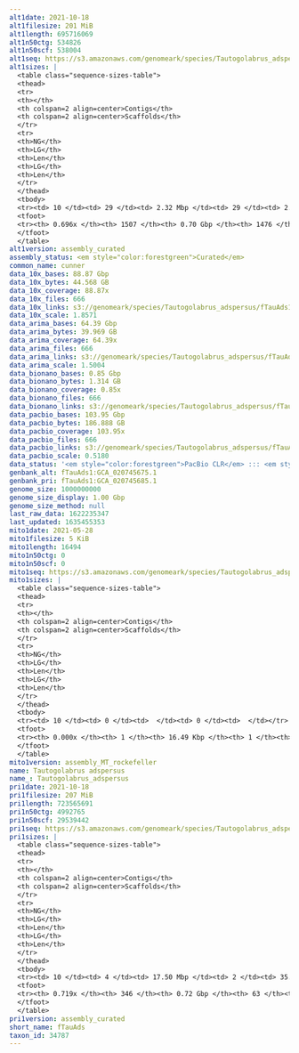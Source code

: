 ```yaml
---
alt1date: 2021-10-18
alt1filesize: 201 MiB
alt1length: 695716069
alt1n50ctg: 534826
alt1n50scf: 538004
alt1seq: https://s3.amazonaws.com/genomeark/species/Tautogolabrus_adspersus/fTauAds1/assembly_curated/fTauAds1.alt.cur.nopipe.20211018.fasta.gz
alt1sizes: |
  <table class="sequence-sizes-table">
  <thead>
  <tr>
  <th></th>
  <th colspan=2 align=center>Contigs</th>
  <th colspan=2 align=center>Scaffolds</th>
  </tr>
  <tr>
  <th>NG</th>
  <th>LG</th>
  <th>Len</th>
  <th>LG</th>
  <th>Len</th>
  </tr>
  </thead>
  <tbody>
  <tr><td> 10 </td><td> 29 </td><td> 2.32 Mbp </td><td> 29 </td><td> 2.32 Mbp </td></tr>  <tr><td> 20 </td><td> 85 </td><td> 1.49 Mbp </td><td> 85 </td><td> 1.49 Mbp </td></tr>  <tr><td> 30 </td><td> 162 </td><td> 1.14 Mbp </td><td> 162 </td><td> 1.14 Mbp </td></tr>  <tr><td> 40 </td><td> 264 </td><td> 0.83 Mbp </td><td> 264 </td><td> 0.83 Mbp </td></tr>  <tr style="background-color:#cccccc;"><td> 50 </td><td> 413 </td><td> 0.53 Mbp </td><td> 413 </td><td> 0.54 Mbp </td></tr>  <tr><td> 60 </td><td> 668 </td><td> 269.57 Kbp </td><td> 667 </td><td> 274.92 Kbp </td></tr>  <tr><td> 70 </td><td> 0 </td><td>  </td><td> 0 </td><td>  </td></tr>  <tr><td> 80 </td><td> 0 </td><td>  </td><td> 0 </td><td>  </td></tr>  <tr><td> 90 </td><td> 0 </td><td>  </td><td> 0 </td><td>  </td></tr>  <tr><td> 100 </td><td> 0 </td><td>  </td><td> 0 </td><td>  </td></tr>  </tbody>
  <tfoot>
  <tr><th> 0.696x </th><th> 1507 </th><th> 0.70 Gbp </th><th> 1476 </th><th> 0.70 Gbp </th></tr>
  </tfoot>
  </table>
alt1version: assembly_curated
assembly_status: <em style="color:forestgreen">Curated</em>
common_name: cunner
data_10x_bases: 88.87 Gbp
data_10x_bytes: 44.568 GB
data_10x_coverage: 88.87x
data_10x_files: 666
data_10x_links: s3://genomeark/species/Tautogolabrus_adspersus/fTauAds1/genomic_data/10x/<br>
data_10x_scale: 1.8571
data_arima_bases: 64.39 Gbp
data_arima_bytes: 39.969 GB
data_arima_coverage: 64.39x
data_arima_files: 666
data_arima_links: s3://genomeark/species/Tautogolabrus_adspersus/fTauAds1/genomic_data/arima/<br>
data_arima_scale: 1.5004
data_bionano_bases: 0.85 Gbp
data_bionano_bytes: 1.314 GB
data_bionano_coverage: 0.85x
data_bionano_files: 666
data_bionano_links: s3://genomeark/species/Tautogolabrus_adspersus/fTauAds1/genomic_data/bionano/<br>
data_pacbio_bases: 103.95 Gbp
data_pacbio_bytes: 186.888 GB
data_pacbio_coverage: 103.95x
data_pacbio_files: 666
data_pacbio_links: s3://genomeark/species/Tautogolabrus_adspersus/fTauAds1/genomic_data/pacbio/<br>
data_pacbio_scale: 0.5180
data_status: '<em style="color:forestgreen">PacBio CLR</em> ::: <em style="color:forestgreen">10x</em> ::: <em style="color:forestgreen">Bionano</em> ::: <em style="color:forestgreen">Arima</em>'
genbank_alt: fTauAds1:GCA_020745675.1
genbank_pri: fTauAds1:GCA_020745685.1
genome_size: 1000000000
genome_size_display: 1.00 Gbp
genome_size_method: null
last_raw_data: 1622235347
last_updated: 1635455353
mito1date: 2021-05-28
mito1filesize: 5 KiB
mito1length: 16494
mito1n50ctg: 0
mito1n50scf: 0
mito1seq: https://s3.amazonaws.com/genomeark/species/Tautogolabrus_adspersus/fTauAds1/assembly_MT_rockefeller/fTauAds1.MT.20210528.fasta.gz
mito1sizes: |
  <table class="sequence-sizes-table">
  <thead>
  <tr>
  <th></th>
  <th colspan=2 align=center>Contigs</th>
  <th colspan=2 align=center>Scaffolds</th>
  </tr>
  <tr>
  <th>NG</th>
  <th>LG</th>
  <th>Len</th>
  <th>LG</th>
  <th>Len</th>
  </tr>
  </thead>
  <tbody>
  <tr><td> 10 </td><td> 0 </td><td>  </td><td> 0 </td><td>  </td></tr>  <tr><td> 20 </td><td> 0 </td><td>  </td><td> 0 </td><td>  </td></tr>  <tr><td> 30 </td><td> 0 </td><td>  </td><td> 0 </td><td>  </td></tr>  <tr><td> 40 </td><td> 0 </td><td>  </td><td> 0 </td><td>  </td></tr>  <tr style="background-color:#cccccc;"><td> 50 </td><td> 0 </td><td style="background-color:#ff8888;">  </td><td> 0 </td><td style="background-color:#ff8888;">  </td></tr>  <tr><td> 60 </td><td> 0 </td><td>  </td><td> 0 </td><td>  </td></tr>  <tr><td> 70 </td><td> 0 </td><td>  </td><td> 0 </td><td>  </td></tr>  <tr><td> 80 </td><td> 0 </td><td>  </td><td> 0 </td><td>  </td></tr>  <tr><td> 90 </td><td> 0 </td><td>  </td><td> 0 </td><td>  </td></tr>  <tr><td> 100 </td><td> 0 </td><td>  </td><td> 0 </td><td>  </td></tr>  </tbody>
  <tfoot>
  <tr><th> 0.000x </th><th> 1 </th><th> 16.49 Kbp </th><th> 1 </th><th> 16.49 Kbp </th></tr>
  </tfoot>
  </table>
mito1version: assembly_MT_rockefeller
name: Tautogolabrus adspersus
name_: Tautogolabrus_adspersus
pri1date: 2021-10-18
pri1filesize: 207 MiB
pri1length: 723565691
pri1n50ctg: 4992765
pri1n50scf: 29539442
pri1seq: https://s3.amazonaws.com/genomeark/species/Tautogolabrus_adspersus/fTauAds1/assembly_curated/fTauAds1.pri.cur.20211018.fasta.gz
pri1sizes: |
  <table class="sequence-sizes-table">
  <thead>
  <tr>
  <th></th>
  <th colspan=2 align=center>Contigs</th>
  <th colspan=2 align=center>Scaffolds</th>
  </tr>
  <tr>
  <th>NG</th>
  <th>LG</th>
  <th>Len</th>
  <th>LG</th>
  <th>Len</th>
  </tr>
  </thead>
  <tbody>
  <tr><td> 10 </td><td> 4 </td><td> 17.50 Mbp </td><td> 2 </td><td> 35.76 Mbp </td></tr>  <tr><td> 20 </td><td> 11 </td><td> 12.35 Mbp </td><td> 5 </td><td> 34.03 Mbp </td></tr>  <tr><td> 30 </td><td> 20 </td><td> 10.06 Mbp </td><td> 8 </td><td> 32.54 Mbp </td></tr>  <tr><td> 40 </td><td> 32 </td><td> 7.37 Mbp </td><td> 11 </td><td> 31.65 Mbp </td></tr>  <tr style="background-color:#cccccc;"><td> 50 </td><td> 48 </td><td style="background-color:#88ff88;"> 4.99 Mbp </td><td> 15 </td><td style="background-color:#88ff88;"> 29.54 Mbp </td></tr>  <tr><td> 60 </td><td> 74 </td><td> 2.69 Mbp </td><td> 18 </td><td> 27.11 Mbp </td></tr>  <tr><td> 70 </td><td> 149 </td><td> 357.65 Kbp </td><td> 22 </td><td> 21.30 Mbp </td></tr>  <tr><td> 80 </td><td> 0 </td><td>  </td><td> 0 </td><td>  </td></tr>  <tr><td> 90 </td><td> 0 </td><td>  </td><td> 0 </td><td>  </td></tr>  <tr><td> 100 </td><td> 0 </td><td>  </td><td> 0 </td><td>  </td></tr>  </tbody>
  <tfoot>
  <tr><th> 0.719x </th><th> 346 </th><th> 0.72 Gbp </th><th> 63 </th><th> 0.72 Gbp </th></tr>
  </tfoot>
  </table>
pri1version: assembly_curated
short_name: fTauAds
taxon_id: 34787
---
```

